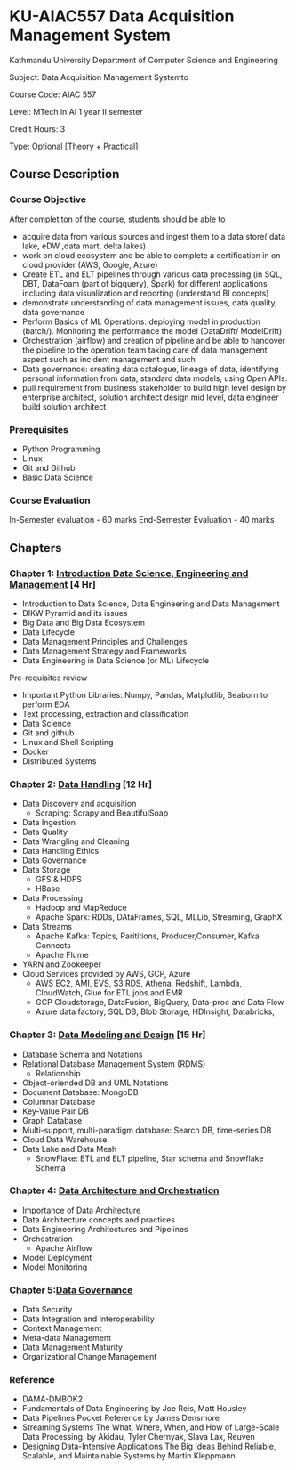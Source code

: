 # KU-AIAC557 Data Acquisition Management System

Kathmandu University Department of Computer Science and Engineering

Subject: Data Acquisition Management Systemto 

Course Code: AIAC 557

Level: MTech in AI 1 year II semester

Credit Hours: 3

Type: Optional [Theory + Practical]

## Course Description


### Course Objective

After completiton of the course, students should be able to
- acquire data from various sources and ingest them to a data store( data lake, eDW ,data mart, delta lakes)
- work on cloud ecosystem and be able to complete a certification in on cloud provider (AWS, Google, Azure)
- Create ETL and ELT pipelines through various data processing (in SQL, DBT, DataFoam (part of bigquery), Spark) for different applications including data visualization and reporting (understand BI concepts)
- demonstrate understanding of data management issues, data quality, data governance 
- Perform Basics of ML Operations: deploying model in production (batch/). Monitoring the performance the model (DataDrift/ ModelDrift)
 - Orchestration (airflow) and creation of pipeline and be able to handover the pipeline to the operation team taking care of data management aspect such as incident management and such
 - Data governance: creating data catalogue, lineage of data, identifying personal information from data, standard data models, using Open APIs.
- pull requirement from business stakeholder to build high level design by enterprise architect, solution architect design mid level, data engineer build solution architect

### Prerequisites

- Python Programming
- Linux
- Git and Github
- Basic Data Science

### Course Evaluation

In-Semester evaluation - 60 marks
End-Semester Evaluation - 40 marks

## Chapters

### Chapter 1: [Introduction Data Science, Engineering and Management](C1-Intro/README.md) [4 Hr]

- Introduction to Data Science, Data Engineering and Data Management
- DIKW Pyramid and its issues
- Big Data and Big Data Ecosystem
- Data Lifecycle
- Data Management Principles and Challenges
- Data Management Strategy and Frameworks
- Data Engineering in Data Science (or ML) Lifecycle

Pre-requisites review
- Important Python Libraries: Numpy, Pandas, Matplotlib, Seaborn to perform EDA
- Text processing, extraction and classification
- Data Science
- Git and github
- Linux and Shell Scripting
- Docker
- Distributed Systems


### Chapter 2: [Data Handling](C2-Data-Handling/README.md) [12 Hr]

- Data Discovery and acquisition
  - Scraping: Scrapy and BeautifulSoap
- Data Ingestion
- Data Quality
- Data Wrangling and Cleaning
- Data Handling Ethics
- Data Governance
- Data Storage
  - GFS & HDFS
  - HBase
- Data Processing
  - Hadoop and MapReduce
  - Apache Spark: RDDs, DAtaFrames, SQL, MLLib, Streaming, GraphX
- Data Streams
  - Apache Kafka: Topics, Parititions, Producer,Consumer, Kafka Connects
  - Apache Flume
- YARN and Zookeeper
- Cloud Services provided by AWS, GCP, Azure
  - AWS EC2, AMI, EVS, S3,RDS, Athena, Redshift, Lambda, CloudWatch, Glue for ETL jobs and EMR
  - GCP Cloudstorage, DataFusion, BigQuery, Data-proc and Data Flow
  - Azure data factory, SQL DB, Blob Storage, HDInsight, Databricks,


### Chapter 3: [Data Modeling and Design](C3-Data-Modeling-Design/README.md) [15 Hr]

- Database Schema and Notations
- Relational Database Management System (RDMS)
  - Relationship
- Object-oriended DB and UML Notations
- Document Database: MongoDB
- Columnar Database
- Key-Value Pair DB
- Graph Database
- Multi-support, multi-paradigm database: Search DB, time-series DB
- Cloud Data Warehouse
- Data Lake and Data Mesh
  - SnowFlake: ETL and ELT pipeline, Star schema and Snowflake Schema
  

### Chapter 4: [Data Architecture and Orchestration](C4-Data-Architecture-Orchestration/README.md)

- Importance of Data Architecture
- Data Architecture concepts and practices
- Data Engineering Architectures and Pipelines
- Orchestration
  - Apache Airflow
- Model Deployment
- Model Monitoring


### Chapter 5:[Data Governance](C5-Data-Governance/README.md)

- Data Security
- Data Integration and Interoperability
- Context Management
- Meta-data Management
- Data Management Maturity
- Organizational Change Management


### Reference

- DAMA-DMBOK2
- Fundamentals of Data Engineering by Joe Reis, Matt Housley
- Data Pipelines Pocket Reference by James Densmore
- Streaming Systems The What, Where, When, and How of Large-Scale Data Processing. by Akidau, Tyler Chernyak, Slava Lax, Reuven
- Designing Data-Intensive Applications The Big Ideas Behind Reliable, Scalable, and Maintainable Systems by Martin Kleppmann
